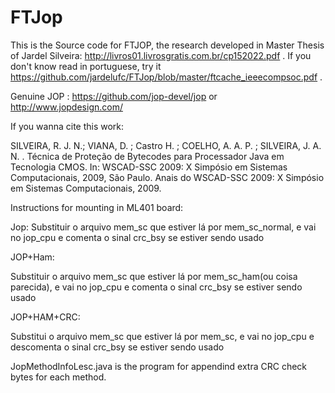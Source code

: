 # FTJop


This is the Source code for FTJOP, the research developed in Master Thesis of Jardel Silveira: http://livros01.livrosgratis.com.br/cp152022.pdf . If you don't know read in portuguese, try it https://github.com/jardelufc/FTJop/blob/master/ftcache_ieeecompsoc.pdf .

Genuine JOP : https://github.com/jop-devel/jop or http://www.jopdesign.com/

If you wanna cite this work: 

SILVEIRA, R. J. N.; VIANA, D. ; Castro H. ; COELHO, A. A. P. ; SILVEIRA, J. A. N. . Técnica de Proteção de Bytecodes para Processador Java em Tecnologia CMOS. In: WSCAD-SSC 2009: X Simpósio em Sistemas Computacionais, 2009, São Paulo. Anais do WSCAD-SSC 2009: X Simpósio em Sistemas Computacionais, 2009.

Instructions for mounting in ML401 board:

Jop:
Substituir o arquivo mem_sc que estiver lá por mem_sc_normal, e vai no jop_cpu e comenta o sinal crc_bsy se estiver sendo usado

JOP+Ham:

Substituir o arquivo mem_sc que estiver lá por mem_sc_ham(ou coisa parecida), e vai no jop_cpu e comenta o sinal crc_bsy se estiver sendo usado

JOP+HAM+CRC:

Substitui o arquivo mem_sc que estiver lá por mem_sc, e vai no jop_cpu e descomenta o sinal crc_bsy se estiver sendo usado

JopMethodInfoLesc.java is the program for appendind extra CRC check bytes for each method.




